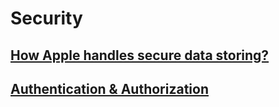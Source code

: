 # Security

## [How Apple handles secure data storing?](https://github.com/chipbk10/iOSInterview/blob/main/Security/DataSecure.md)
## [Authentication & Authorization](https://github.com/chipbk10/iOSInterview/blob/main/Security/Authentication_Authorization.md)
